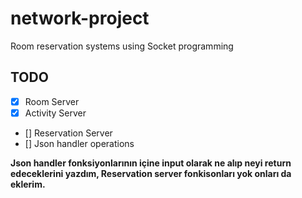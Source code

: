 # network-project
Room reservation systems using Socket programming


## TODO

- [x] Room Server
- [x] Activity Server
- [] Reservation Server
- [] Json handler operations

**Json handler fonksiyonlarının içine input olarak ne alıp neyi return edeceklerini yazdım, Reservation server fonkisonları yok onları da eklerim.**
